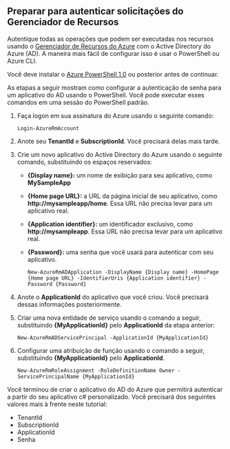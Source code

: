 ## Preparar para autenticar solicitações do Gerenciador de Recursos
Autentique todas as operações que podem ser executadas nos recursos usando o [Gerenciador de Recursos do Azure][lnk-authenticate-arm] com o Active Directory do Azure (AD). A maneira mais fácil de configurar isso é usar o PowerShell ou Azure CLI.

Você deve instalar o [Azure PowerShell 1.0][lnk-powershell-install] ou posterior antes de continuar.

As etapas a seguir mostram como configurar a autenticação de senha para um aplicativo do AD usando o PowerShell. Você pode executar esses comandos em uma sessão do PowerShell padrão.

1. Faça logon em sua assinatura do Azure usando o seguinte comando:
   
    ```
    Login-AzureRmAccount
    ```
2. Anote seu **TenantId** e **SubscriptionId**. Você precisará delas mais tarde.
3. Crie um novo aplicativo do Active Directory do Azure usando o seguinte comando, substituindo os espaços reservados:
   
   * **{Display name}:** um nome de exibição para seu aplicativo, como **MySampleApp**
   * **{Home page URL}:** a URL da página inicial de seu aplicativo, como **http://mysampleapp/home**. Essa URL não precisa levar para um aplicativo real.
   * **{Application identifier}:** um identificador exclusivo, como **http://mysampleapp**. Essa URL não precisa levar para um aplicativo real.
   * **{Password}:** uma senha que você usará para autenticar com seu aplicativo.
     
     ```
     New-AzureRmADApplication -DisplayName {Display name} -HomePage {Home page URL} -IdentifierUris {Application identifier} -Password {Password}
     ```
4. Anote o **ApplicationId** do aplicativo que você criou. Você precisará dessas informações posteriormente.
5. Criar uma nova entidade de serviço usando o comando a seguir, substituindo **{MyApplicationId}** pelo **ApplicationId** da etapa anterior:
   
    ```
    New-AzureRmADServicePrincipal -ApplicationId {MyApplicationId}
    ```
6. Configurar uma atribuição de função usando o comando a seguir, substituindo **{MyApplicationId}** pelo **ApplicationId**.
   
    ```
    New-AzureRmRoleAssignment -RoleDefinitionName Owner -ServicePrincipalName {MyApplicationId}
    ```

Você terminou de criar o aplicativo do AD do Azure que permitirá autenticar a partir do seu aplicativo c# personalizado. Você precisará dos seguintes valores mais à frente neste tutorial:

* TenantId
* SubscriptionId
* ApplicationId
* Senha

[lnk-authenticate-arm]: https://msdn.microsoft.com/library/azure/dn790557.aspx
[lnk-powershell-install]: ../articles/powershell-install-configure.md

<!---HONumber=AcomDC_0413_2016-->